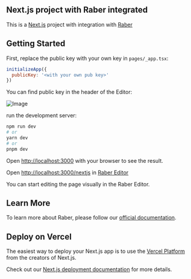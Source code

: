 ## Next.js project with Raber integrated

This is a [Next.js](https://nextjs.org/) project with integration with [Raber](https://www.raber.app/)

## Getting Started

First, replace the public key with your own key in `pages/_app.tsx`:

```js
initializeApp({
  publicKey: '<with your own pub key>'
})
```

You can find public key in the header of the Editor:

![Image](https://firebasestorage.googleapis.com/v0/b/react-builder-c9ea4.appspot.com/o/assets%2FZXrA6EruQkdOmZXryEymXDihtSR2%2Fac5b8da3ee5f01b4089bff9572ef081a1e97da7dd2165b161a8ffba9d1cef746_1280x1280.webp?alt=media)

run the development server:

```bash
npm run dev
# or
yarn dev
# or
pnpm dev
```

Open [http://localhost:3000](http://localhost:3000) with your browser to see the result.

Open [http://localhost:3000/nextjs](http://localhost:3000/nextjs) in [Raber Editor](https://www.raber.app/editor)

You can start editing the page visually in the Raber Editor.

## Learn More

To learn more about Raber, please follow our [official documentation](https://www.raber.app/docs/getting-started).

## Deploy on Vercel

The easiest way to deploy your Next.js app is to use the [Vercel Platform](https://vercel.com/new?utm_medium=default-template&filter=next.js&utm_source=create-next-app&utm_campaign=create-next-app-readme) from the creators of Next.js.

Check out our [Next.js deployment documentation](https://nextjs.org/docs/deployment) for more details.

